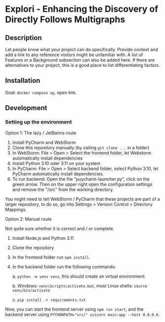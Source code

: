 # Explori - Enhancing the Discovery of Directly Follows Multigraphs

## Description
Let people know what your project can do specifically. Provide context and add a link to any reference visitors might be unfamiliar with. A list of Features or a Background subsection can also be added here. If there are alternatives to your project, this is a good place to list differentiating factors.

## Installation
Goal: `docker compose up`, open link.

## Development

### Setting up the environment

Option 1: The lazy / JetBarins route

1. Install PyCharm and WebStorm
2. Clone this repository manually (by calling `git clone ...` in a folder)
3. In WebStorm: File > Open > Select the frontend folder, let Webstorm automatically install dependencies
4. Install Python 3.10 oder 3.11 on your system
5. In PyCharm: File > Open > Select backend folder, select Python 3.10, let PyCharm automatically install dependencies.
6. To run backend: Open the file "puycharm-launcher.py", click on the green arrow. Then on the upper right open the configuration settings and remove the "/src" from the working directory.

You might need to tell WebStorm / PyCharm that these projects are part of a larger repository, to do so, go into Settings > Version Control > Directory Mappings.


Option 2: Manual route

Not quite sure whether it is correct and / or complete.

1. Install Node.js and Python 3.11
2. Clone the repository
3. In the frontend folder run `npm install`.
4. In the backend folder run the following commands:

    a. `python -m venv venv`, this should create an virtual environment.

    b. Windows: `venv\Scripts\activate.bat`, most Linux shells: `source venv/bin/activate`

    c. `pip install -r requirements.txt`

Now, you can start the frontend server using `npm run start`, and the backend server using
`PYTHONPATH="src/" uvicorn main:app --host 0.0.0.0`.
